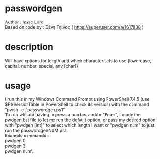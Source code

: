 # passwordgen
Author : Isaac Lord\
Based on code by : Ξένη Γήινος ( https://superuser.com/a/1617838 )
# description
Will have options for length and which character sets to use (lowercase, capital, number, special, any [char])
# usage
I run this in my Windows Command Prompt using PowerShell 7.4.5 (use $PSVersionTable in PowerShell to check its version) with the command "pwsh -c .\passwordgen.ps1"\
To run without having to press a number and/or "Enter", I made the pwdgen.bat file to let me run the default option, or pass my desired option with "pwdgen [int]" to select which length I want or "pwdgen num" to just run the passwordgenNUM.ps1.\
Example commands : \
pwdgen 0\
pwdgen 3\
pwdgen num\

